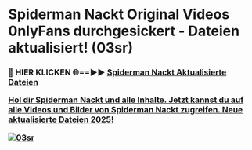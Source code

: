 # Spiderman Nackt Original Videos 0nlyFans durchgesickert - Dateien aktualisiert! (03sr)

<h3>🔴 HIER KLICKEN 🌐==►► <a href="https://tinyurl.com/h6vf6nb8" rel="nofollow">Spiderman Nackt Aktualisierte Dateien

Hol dir Spiderman Nackt und alle Inhalte. Jetzt kannst du auf alle Videos und Bilder von Spiderman Nackt zugreifen. Neue aktualisierte Dateien 2025!

[![03sr](https://i.imgur.com/sD4kR3V.gif)](https://tinyurl.com/h6vf6nb8)
